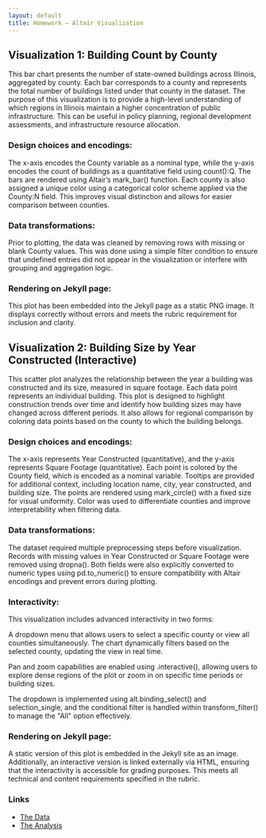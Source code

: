 ```yaml
---
layout: default
title: Homework – Altair Visualization
---
```


## Visualization 1: Building Count by County

This bar chart presents the number of state-owned buildings across Illinois, aggregated by county. Each bar corresponds to a county and represents the total number of buildings listed under that county in the dataset. The purpose of this visualization is to provide a high-level understanding of which regions in Illinois maintain a higher concentration of public infrastructure. This can be useful in policy planning, regional development assessments, and infrastructure resource allocation.

### Design choices and encodings:
The x-axis encodes the County variable as a nominal type, while the y-axis encodes the count of buildings as a quantitative field using count():Q. The bars are rendered using Altair’s mark_bar() function. Each county is also assigned a unique color using a categorical color scheme applied via the County:N field. This improves visual distinction and allows for easier comparison between counties.

### Data transformations:
Prior to plotting, the data was cleaned by removing rows with missing or blank County values. This was done using a simple filter condition to ensure that undefined entries did not appear in the visualization or interfere with grouping and aggregation logic.

### Rendering on Jekyll page:
This plot has been embedded into the Jekyll page as a static PNG image. It displays correctly without errors and meets the rubric requirement for inclusion and clarity.

## Visualization 2: Building Size by Year Constructed (Interactive)

This scatter plot analyzes the relationship between the year a building was constructed and its size, measured in square footage. Each data point represents an individual building. This plot is designed to highlight construction trends over time and identify how building sizes may have changed across different periods. It also allows for regional comparison by coloring data points based on the county to which the building belongs.

### Design choices and encodings:
The x-axis represents Year Constructed (quantitative), and the y-axis represents Square Footage (quantitative). Each point is colored by the County field, which is encoded as a nominal variable. Tooltips are provided for additional context, including location name, city, year constructed, and building size. The points are rendered using mark_circle() with a fixed size for visual uniformity. Color was used to differentiate counties and improve interpretability when filtering data.

### Data transformations:
The dataset required multiple preprocessing steps before visualization. Records with missing values in Year Constructed or Square Footage were removed using dropna(). Both fields were also explicitly converted to numeric types using pd.to_numeric() to ensure compatibility with Altair encodings and prevent errors during plotting.

### Interactivity:
This visualization includes advanced interactivity in two forms:

A dropdown menu that allows users to select a specific county or view all counties simultaneously. The chart dynamically filters based on the selected county, updating the view in real time.

Pan and zoom capabilities are enabled using .interactive(), allowing users to explore dense regions of the plot or zoom in on specific time periods or building sizes.

The dropdown is implemented using alt.binding_select() and selection_single, and the conditional filter is handled within transform_filter() to manage the "All" option effectively.

### Rendering on Jekyll page:
A static version of this plot is embedded in the Jekyll site as an image. Additionally, an interactive version is linked externally via HTML, ensuring that the interactivity is accessible for grading purposes. This meets all technical and content requirements specified in the rubric.

### Links  
- [The Data](https://raw.githubusercontent.com/UIUC-iSchool-DataViz/is445_data/main/building_inventory.csv)  
- [The Analysis](https://github.com/Mallikarjun-2001/Data-Viz-hw5/blob/main/building_plots.ipynb)

